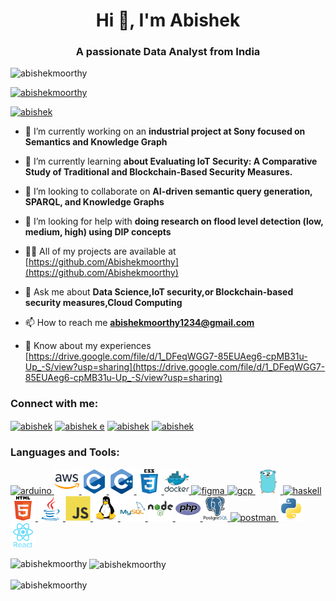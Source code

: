 <h1 align="center">Hi 👋, I'm Abishek</h1>
<h3 align="center">A passionate Data Analyst from India</h3>

<p align="left"> <img src="https://komarev.com/ghpvc/?username=abishekmoorthy&label=Profile%20views&color=0e75b6&style=flat" alt="abishekmoorthy" /> </p>

<p align="left"> <a href="https://github.com/ryo-ma/github-profile-trophy"><img src="https://github-profile-trophy.vercel.app/?username=abishekmoorthy" alt="abishekmoorthy" /></a> </p>

<p align="left"> <a href="https://twitter.com/abishek" target="blank"><img src="https://img.shields.io/twitter/follow/abishek?logo=twitter&style=for-the-badge" alt="abishek" /></a> </p>

- 🔭 I’m currently working on an **industrial project at Sony focused on Semantics and Knowledge Graph**

- 🌱 I’m currently learning **about Evaluating IoT Security: A Comparative Study of Traditional and Blockchain-Based Security Measures.**

- 👯 I’m looking to collaborate on **AI-driven semantic query generation, SPARQL, and Knowledge Graphs**

- 🤝 I’m looking for help with **doing research on flood level detection (low, medium, high) using DIP concepts**

- 👨‍💻 All of my projects are available at [https://github.com/Abishekmoorthy](https://github.com/Abishekmoorthy)

- 💬 Ask me about **Data Science,IoT security,or Blockchain-based security measures,Cloud Computing**

- 📫 How to reach me **abishekmoorthy1234@gmail.com**

- 📄 Know about my experiences [https://drive.google.com/file/d/1_DFeqWGG7-85EUAeg6-cpMB31u-Up_-S/view?usp=sharing](https://drive.google.com/file/d/1_DFeqWGG7-85EUAeg6-cpMB31u-Up_-S/view?usp=sharing)

<h3 align="left">Connect with me:</h3>
<p align="left">
<a href="https://twitter.com/abishek" target="blank"><img align="center" src="https://raw.githubusercontent.com/rahuldkjain/github-profile-readme-generator/master/src/images/icons/Social/twitter.svg" alt="abishek" height="30" width="40" /></a>
<a href="https://linkedin.com/in/abishek e" target="blank"><img align="center" src="https://raw.githubusercontent.com/rahuldkjain/github-profile-readme-generator/master/src/images/icons/Social/linked-in-alt.svg" alt="abishek e" height="30" width="40" /></a>
<a href="https://www.codechef.com/users/abishek" target="blank"><img align="center" src="https://cdn.jsdelivr.net/npm/simple-icons@3.1.0/icons/codechef.svg" alt="abishek" height="30" width="40" /></a>
<a href="https://www.leetcode.com/abishek" target="blank"><img align="center" src="https://raw.githubusercontent.com/rahuldkjain/github-profile-readme-generator/master/src/images/icons/Social/leet-code.svg" alt="abishek" height="30" width="40" /></a>
</p>

<h3 align="left">Languages and Tools:</h3>
<p align="left"> <a href="https://www.arduino.cc/" target="_blank" rel="noreferrer"> <img src="https://cdn.worldvectorlogo.com/logos/arduino-1.svg" alt="arduino" width="40" height="40"/> </a> <a href="https://aws.amazon.com" target="_blank" rel="noreferrer"> <img src="https://raw.githubusercontent.com/devicons/devicon/master/icons/amazonwebservices/amazonwebservices-original-wordmark.svg" alt="aws" width="40" height="40"/> </a> <a href="https://www.cprogramming.com/" target="_blank" rel="noreferrer"> <img src="https://raw.githubusercontent.com/devicons/devicon/master/icons/c/c-original.svg" alt="c" width="40" height="40"/> </a> <a href="https://www.w3schools.com/cpp/" target="_blank" rel="noreferrer"> <img src="https://raw.githubusercontent.com/devicons/devicon/master/icons/cplusplus/cplusplus-original.svg" alt="cplusplus" width="40" height="40"/> </a> <a href="https://www.w3schools.com/css/" target="_blank" rel="noreferrer"> <img src="https://raw.githubusercontent.com/devicons/devicon/master/icons/css3/css3-original-wordmark.svg" alt="css3" width="40" height="40"/> </a> <a href="https://www.docker.com/" target="_blank" rel="noreferrer"> <img src="https://raw.githubusercontent.com/devicons/devicon/master/icons/docker/docker-original-wordmark.svg" alt="docker" width="40" height="40"/> </a> <a href="https://www.figma.com/" target="_blank" rel="noreferrer"> <img src="https://www.vectorlogo.zone/logos/figma/figma-icon.svg" alt="figma" width="40" height="40"/> </a> <a href="https://cloud.google.com" target="_blank" rel="noreferrer"> <img src="https://www.vectorlogo.zone/logos/google_cloud/google_cloud-icon.svg" alt="gcp" width="40" height="40"/> </a> <a href="https://golang.org" target="_blank" rel="noreferrer"> <img src="https://raw.githubusercontent.com/devicons/devicon/master/icons/go/go-original.svg" alt="go" width="40" height="40"/> </a> <a href="https://www.haskell.org/" target="_blank" rel="noreferrer"> <img src="https://upload.wikimedia.org/wikipedia/commons/1/1c/Haskell-Logo.svg" alt="haskell" width="40" height="40"/> </a> <a href="https://www.w3.org/html/" target="_blank" rel="noreferrer"> <img src="https://raw.githubusercontent.com/devicons/devicon/master/icons/html5/html5-original-wordmark.svg" alt="html5" width="40" height="40"/> </a> <a href="https://www.java.com" target="_blank" rel="noreferrer"> <img src="https://raw.githubusercontent.com/devicons/devicon/master/icons/java/java-original.svg" alt="java" width="40" height="40"/> </a> <a href="https://developer.mozilla.org/en-US/docs/Web/JavaScript" target="_blank" rel="noreferrer"> <img src="https://raw.githubusercontent.com/devicons/devicon/master/icons/javascript/javascript-original.svg" alt="javascript" width="40" height="40"/> </a> <a href="https://www.linux.org/" target="_blank" rel="noreferrer"> <img src="https://raw.githubusercontent.com/devicons/devicon/master/icons/linux/linux-original.svg" alt="linux" width="40" height="40"/> </a> <a href="https://www.mysql.com/" target="_blank" rel="noreferrer"> <img src="https://raw.githubusercontent.com/devicons/devicon/master/icons/mysql/mysql-original-wordmark.svg" alt="mysql" width="40" height="40"/> </a> <a href="https://nodejs.org" target="_blank" rel="noreferrer"> <img src="https://raw.githubusercontent.com/devicons/devicon/master/icons/nodejs/nodejs-original-wordmark.svg" alt="nodejs" width="40" height="40"/> </a> <a href="https://www.php.net" target="_blank" rel="noreferrer"> <img src="https://raw.githubusercontent.com/devicons/devicon/master/icons/php/php-original.svg" alt="php" width="40" height="40"/> </a> <a href="https://www.postgresql.org" target="_blank" rel="noreferrer"> <img src="https://raw.githubusercontent.com/devicons/devicon/master/icons/postgresql/postgresql-original-wordmark.svg" alt="postgresql" width="40" height="40"/> </a> <a href="https://postman.com" target="_blank" rel="noreferrer"> <img src="https://www.vectorlogo.zone/logos/getpostman/getpostman-icon.svg" alt="postman" width="40" height="40"/> </a> <a href="https://www.python.org" target="_blank" rel="noreferrer"> <img src="https://raw.githubusercontent.com/devicons/devicon/master/icons/python/python-original.svg" alt="python" width="40" height="40"/> </a> <a href="https://reactjs.org/" target="_blank" rel="noreferrer"> <img src="https://raw.githubusercontent.com/devicons/devicon/master/icons/react/react-original-wordmark.svg" alt="react" width="40" height="40"/> </a> </p>

<p><img align="left" src="https://github-readme-stats.vercel.app/api/top-langs?username=abishekmoorthy&show_icons=true&locale=en&layout=compact" alt="abishekmoorthy" /></p>

<p>&nbsp;<img align="center" src="https://github-readme-stats.vercel.app/api?username=abishekmoorthy&show_icons=true&locale=en" alt="abishekmoorthy" /></p>

<p><img align="center" src="https://github-readme-streak-stats.herokuapp.com/?user=abishekmoorthy&" alt="abishekmoorthy" /></p>
